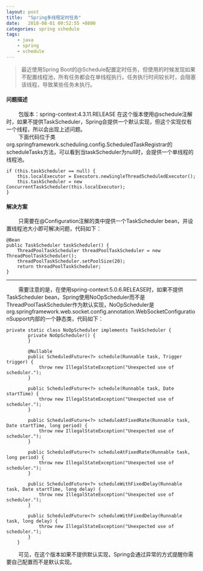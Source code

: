 ```yaml
---
layout: post
title:  "Spring多线程定时任务"
date:   2018-08-01 09:52:55 +0800
categories: spring schedule
tags:
    - java
    - spring
    - schedule
---
```


> 最近使用Spring Boot的@Schedule配置定时任务，但使用的时候发现如果不配置线程池，所有任务都会在单线程执行。任务执行时间较长时，会阻塞该线程，导致某些任务未执行。  

#### 问题描述

&emsp;&emsp; 包版本：spring-context:4.3.11.RELEASE 在这个版本使用@schedule注解时，如果不提供TaskScheduler，Spring会提供一个默认实现，但这个实现仅有一个线程，所以会出现上述问题。  
&emsp;&emsp; 下面代码位于类org.springframework.scheduling.config.ScheduledTaskRegistrar的scheduleTasks方法，可以看到当taskScheduler为null时，会提供一个单线程的线程池。  

	if (this.taskScheduler == null) {
		this.localExecutor = Executors.newSingleThreadScheduledExecutor();
		this.taskScheduler = new ConcurrentTaskScheduler(this.localExecutor);
	}


#### 解决方案
	
&emsp;&emsp; 只需要在@Configuration注解的类中提供一个TaskScheduler bean，并设置线程池大小即可解决问题，代码如下：  

	@Bean
	public TaskScheduler taskScheduler() {
	    ThreadPoolTaskScheduler threadPoolTaskScheduler = new ThreadPoolTaskScheduler();
	    threadPoolTaskScheduler.setPoolSize(20);
	    return threadPoolTaskScheduler;
	}

-------------------------------------------------------------------------------------
&emsp;&emsp; 需要注意的是，在使用spring-context:5.0.6.RELEASE时，如果不提供TaskScheduler bean，Spring使用NoOpScheduler而不是ThreadPoolTaskScheduler作为默认实现，NoOpScheduler是org.springframework.web.socket.config.annotation.WebSocketConfigurationSupport内部的一个静态类，代码如下：  

	private static class NoOpScheduler implements TaskScheduler {
	        private NoOpScheduler() {
	        }
	
	        @Nullable
	        public ScheduledFuture<?> schedule(Runnable task, Trigger trigger) {
	            throw new IllegalStateException("Unexpected use of scheduler.");
	        }
	
	        public ScheduledFuture<?> schedule(Runnable task, Date startTime) {
	            throw new IllegalStateException("Unexpected use of scheduler.");
	        }
	
	        public ScheduledFuture<?> scheduleAtFixedRate(Runnable task, Date startTime, long period) {
	            throw new IllegalStateException("Unexpected use of scheduler.");
	        }
	
	        public ScheduledFuture<?> scheduleAtFixedRate(Runnable task, long period) {
	            throw new IllegalStateException("Unexpected use of scheduler.");
	        }
	
	        public ScheduledFuture<?> scheduleWithFixedDelay(Runnable task, Date startTime, long delay) {
	            throw new IllegalStateException("Unexpected use of scheduler.");
	        }
	
	        public ScheduledFuture<?> scheduleWithFixedDelay(Runnable task, long delay) {
	            throw new IllegalStateException("Unexpected use of scheduler.");
	        }
	    }

&emsp;&emsp; 可见，在这个版本如果不提供默认实现，Spring会通过异常的方式提醒你需要自己配置而不是默认实现。

[jekyll-docs]: https://jekyllrb.com/docs/home
[jekyll-gh]:   https://github.com/jekyll/jekyll
[jekyll-talk]: https://talk.jekyllrb.com/
